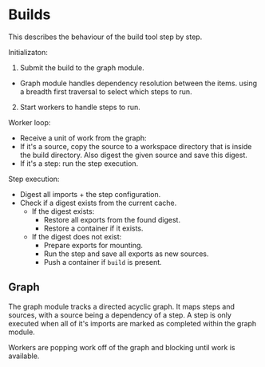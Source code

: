# Builds

This describes the behaviour of the build tool step by step.

Initializaton:

1. Submit the build to the graph module.
  - Graph module handles dependency resolution between the items. using a
    breadth first traversal to select which steps to run.
2. Start workers to handle steps to run.

Worker loop:

- Receive a unit of work from the graph:
- If it's a source, copy the source to a workspace directory that is inside
  the build directory. Also digest the given source and save this digest.
- If it's a step: run the step execution.

Step execution:

- Digest all imports + the step configuration.
- Check if a digest exists from the current cache.
  - If the digest exists:
    - Restore all exports from the found digest.
    - Restore a container if it exists.
  - If the digest does not exist:
    - Prepare exports for mounting.
    - Run the step and save all exports as new sources.
    - Push a container if `build` is present.

## Graph

The graph module tracks a directed acyclic graph. It maps steps and sources,
with a source being a dependency of a step. A step is only executed when all of
it's imports are marked as completed within the graph module.

Workers are popping work off of the graph and blocking until work is available.
